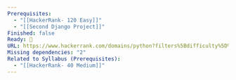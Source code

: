 ```yaml
---
Prerequisites:
  - "[[HackerRank- 120 Easy]]"
  - "[[Second Django Project]]"
Finished: false
Ready: 🔘
URL: https://www.hackerrank.com/domains/python?filters%5Bdifficulty%5D%5B%5D=medium
Missing dependencies: "2"
Related to Syllabus (Prerequisites):
  - "[[HackerRank- 40 Medium]]"
---
```

